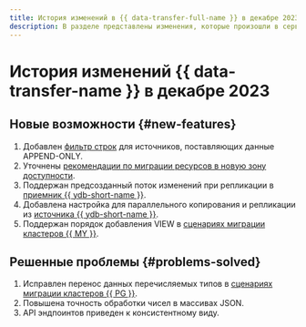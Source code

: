 ```yaml
---
title: История изменений в {{ data-transfer-full-name }} в декабре 2023
description: В разделе представлены изменения, которые произошли в сервисе {{ data-transfer-name }} в декабре 2023 года.
---
```


# История изменений {{ data-transfer-name }} в декабре 2023

## Новые возможности {#new-features}

1. Добавлен [фильтр строк](../concepts/data-transformation.md#append-only-sources) для источников, поставляющих данные APPEND-ONLY.
1. Уточнены [рекомендации по миграции ресурсов в новую зону доступности](../operations/endpoint/migration-to-an-availability-zone.md).
1. Поддержан предсозданный поток изменений при репликации в [приемник {{ ydb-short-name }}](../operations/endpoint/target/yandex-database.md).
1. Добавлена настройка для параллельного копирования и репликации из [источника {{ ydb-short-name }}](../operations/transfer.md#create).
1. Поддержан порядок добавления VIEW в [сценариях миграции кластеров {{ MY }}](../tutorials/managed-mysql-to-mysql.md).

## Решенные проблемы {#problems-solved}

1. Исправлен перенос данных перечисляемых типов в [сценариях миграции кластеров {{ PG }}](../tutorials/managed-postgresql.md).
1. Повышена точность обработки чисел в массивах JSON.
1. API эндпоинтов приведен к консистентному виду.